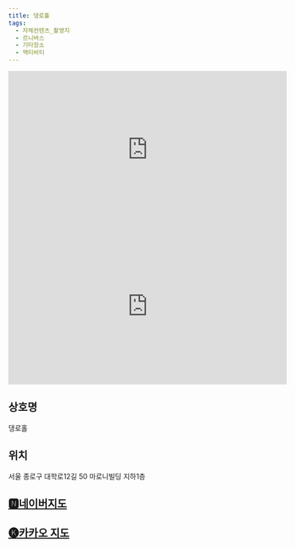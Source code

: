 ```yaml
---
title: 댕로홀
tags:
  - 자체컨텐츠_촬영지
  - 르니버스
  - 기타장소
  - 액티비티
---
```

<iframe width="560" height="315" src="https://www.youtube.com/embed/9HgIM5AdKYo?si=CbwTnmOb3JxKsB1b" title="YouTube video player" frameborder="0" allow="accelerometer; autoplay; clipboard-write; encrypted-media; gyroscope; picture-in-picture; web-share" referrerpolicy="strict-origin-when-cross-origin" allowfullscreen></iframe>
<iframe width="560" height="315" src="https://www.youtube.com/embed/0hvc6b5pTq8?si=hySj4mnup7G6BNpe" title="YouTube video player" frameborder="0" allow="accelerometer; autoplay; clipboard-write; encrypted-media; gyroscope; picture-in-picture; web-share" referrerpolicy="strict-origin-when-cross-origin" allowfullscreen></iframe>

## 상호명
댕로홀

## 위치
서울 종로구 대학로12길 50 마로니빌딩 지하1층


## [🅽네이버지도](https://naver.me/5jJToacF)

## [🅚카카오 지도](https://place.map.kakao.com/7851151)